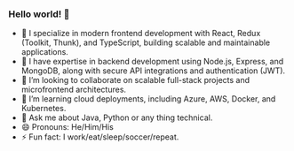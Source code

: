 ### Hello world! 👋

- 🔭 I specialize in modern frontend development with React, Redux (Toolkit, Thunk), and TypeScript, building scalable and maintainable applications.
- 🌱 I have expertise in backend development using Node.js, Express, and MongoDB, along with secure API integrations and authentication (JWT).
- 👯 I’m looking to collaborate on scalable full-stack projects and microfrontend architectures.
- 🤔 I’m learning cloud deployments, including Azure, AWS, Docker, and Kubernetes.
- 💬 Ask me about Java, Python or any thing technical.
- 😄 Pronouns: He/Him/His
- ⚡ Fun fact: I work/eat/sleep/soccer/repeat.
